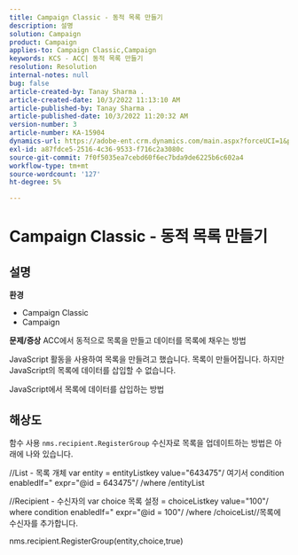 ```yaml
---
title: Campaign Classic - 동적 목록 만들기
description: 설명
solution: Campaign
product: Campaign
applies-to: Campaign Classic,Campaign
keywords: KCS - ACC| 동적 목록 만들기
resolution: Resolution
internal-notes: null
bug: false
article-created-by: Tanay Sharma .
article-created-date: 10/3/2022 11:13:10 AM
article-published-by: Tanay Sharma .
article-published-date: 10/3/2022 11:20:32 AM
version-number: 3
article-number: KA-15904
dynamics-url: https://adobe-ent.crm.dynamics.com/main.aspx?forceUCI=1&pagetype=entityrecord&etn=knowledgearticle&id=06e6a659-0c43-ed11-bba2-0022480868ff
exl-id: a87fdce5-2516-4c36-9533-f716c2a3080c
source-git-commit: 7f0f5035ea7cebd60f6ec7bda9de6225b6c602a4
workflow-type: tm+mt
source-wordcount: '127'
ht-degree: 5%

---
```


# Campaign Classic - 동적 목록 만들기

## 설명

<b>환경</b>
- Campaign Classic
- Campaign



<b>문제/증상</b>
ACC에서 동적으로 목록을 만들고 데이터를 목록에 채우는 방법

JavaScript 활동을 사용하여 목록을 만들려고 했습니다. 목록이 만들어집니다. 하지만 JavaScript의 목록에 데이터를 삽입할 수 없습니다.

JavaScript에서 목록에 데이터를 삽입하는 방법


## 해상도


함수 사용 `nms.recipient.RegisterGroup` 수신자로 목록을 업데이트하는 방법은 아래에 나와 있습니다.



//List - 목록 개체 var entity = entityListkey value=&quot;643475&quot;/ 여기서 condition enabledIf=&quot; expr=&quot;@id = 643475&quot;/ /where /entityList



//Recipient - 수신자의 var choice 목록 설정 = choiceListkey value=&quot;100&quot;/ where condition enabledIf=&quot; expr=&quot;@id = 100&quot;/ /where /choiceList//목록에 수신자를 추가합니다.

nms.recipient.RegisterGroup(entity,choice,true)
